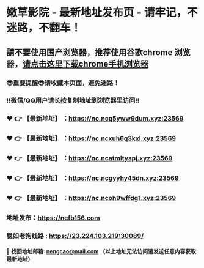 # 嫩草影院 - 最新地址发布页 - 请牢记，不迷路，不翻车！

## 請不要使用国产浏览器，推荐使用谷歌chrome 浏览器，<a href = "https://www.google.cn/chrome/">请点击这里下载chrome手机浏览器</a>

### :sunglasses:重要提醒:sunglasses:请收藏本页面，避免迷路！
### ‼️微信/QQ用户请长按复制地址到浏览器里访问‼️

### :heart: :point_right: 【最新地址】 ：https://nc.ncq5yww9dum.xyz:23569
### :heart: :point_right: 【最新地址】 ：https://nc.ncxuh6q3kxl.xyz:23569
### :heart: :point_right: 【最新地址】 ：https://nc.ncatmltyspj.xyz:23569
### :heart: :point_right: 【最新地址】 ：https://nc.ncgyyhy45dn.xyz:23569
### :heart: :point_right: 【最新地址】 ：https://nc.ncoh9wffdg1.xyz:23569

### 地址发布：https://ncfb156.com
### 稳如老狗线路 : https://23.224.103.219:30089/

#### :e-mail: __找回地址邮箱: nengcao@mail.com （以上地址无法访问请发送任意内容获取最新地址）__
